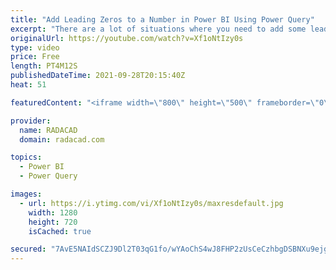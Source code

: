 ```yaml
---
title: "Add Leading Zeros to a Number in Power BI Using Power Query"
excerpt: "There are a lot of situations where you need to add some leading zeros to a number. A common example of this is to create a month-year combination code using both month and year, and making sure the month is always two digits, regardless of being 1 or 12. There are many different ways of doing that in"
originalUrl: https://youtube.com/watch?v=Xf1oNtIzy0s
type: video
price: Free
length: PT4M12S
publishedDateTime: 2021-09-28T20:15:40Z
heat: 51

featuredContent: "<iframe width=\"800\" height=\"500\" frameborder=\"0\" src=\"https://www.youtube.com/embed/Xf1oNtIzy0s\" allow=\"accelerometer; autoplay; encrypted-media; gyroscope; picture-in-picture\" allowfullscreen></iframe>"

provider:
  name: RADACAD
  domain: radacad.com

topics:
  - Power BI
  - Power Query

images:
  - url: https://i.ytimg.com/vi/Xf1oNtIzy0s/maxresdefault.jpg
    width: 1280
    height: 720
    isCached: true

secured: "7AvE5NAIdSCZJ9Dl2T03qG1fo/wYAoChS4wJ8FHP2zUsCeCzhbgDSBNXu9ejgkVXshBqY0YM39vPL0/lTQK4KKn9J+Ngt1SN0XrIQRYtQSH4ERCHIg/f/e0sgXNvRjrh8HPtny0HedLvhDysaoA3XYyPmiedI4Kcp4Hh4bOHVN5tVVWzwsuLWZYYaau66Bxz3b74FeBsjQLwCN5qAYbrTFhFhz3srLsPpwr/WsW6czV+3VzYKCOyGsymqzeuUabSrcPpQt7+hswnxt+uu6ifNNk+Q7BH1LUHhS6jEPXx2CDnQpmKoqkfHXFD36ZZxibDNlXY4/yak6pU6kAUGVfyCXTvpQPX5LwOiYWnnsK+aoJVp7Y8ACiw4OXCa+M0CFe80oNehB0WWc3ZEISVdHTrqDDIX009fTHDGGjk3UfQBIU=;csCyFP4ivf/FXHfNFrHuBg=="
---
```


